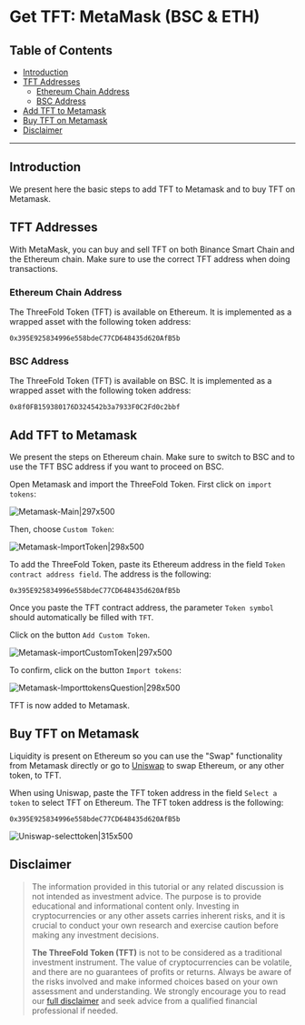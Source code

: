 <h1>Get TFT: MetaMask (BSC & ETH)</h2>

<h2>Table of Contents</h2>

- [Introduction](#introduction)
- [TFT Addresses](#tft-addresses)
  - [Ethereum Chain Address](#ethereum-chain-address)
  - [BSC Address](#bsc-address)
- [Add TFT to Metamask](#add-tft-to-metamask)
- [Buy TFT on Metamask](#buy-tft-on-metamask)
- [Disclaimer](#disclaimer)

***

## Introduction

We present here the basic steps to add TFT to Metamask and to buy TFT on Metamask. 

## TFT Addresses

With MetaMask, you can buy and sell TFT on both Binance Smart Chain and the Ethereum chain. Make sure to use the correct TFT address when doing transactions.

### Ethereum Chain Address

The ThreeFold Token (TFT) is available on Ethereum.
It is implemented as a wrapped asset with the following token address:

```
0x395E925834996e558bdeC77CD648435d620AfB5b
```

### BSC Address

The ThreeFold Token (TFT) is available on BSC.
It is implemented as a wrapped asset with the following token address:

```
0x8f0FB159380176D324542b3a7933F0C2Fd0c2bbf
```

## Add TFT to Metamask

We present the steps on Ethereum chain. Make sure to switch to BSC and to use the TFT BSC address if you want to proceed on BSC.

Open Metamask and import the ThreeFold Token. First click on `import tokens`:

![Metamask-Main|297x500](./img/tft_on_ethereum_image_1.png) 

Then, choose `Custom Token`:

![Metamask-ImportToken|298x500](./img/tft_on_ethereum_image_2.png) 

To add the ThreeFold Token, paste its Ethereum address in the field `Token contract address field`. The address is the following:

```
0x395E925834996e558bdeC77CD648435d620AfB5b
```

Once you paste the TFT contract address, the parameter `Token symbol` should automatically be filled with `TFT`. 

Click on the button `Add Custom Token`.

![Metamask-importCustomToken|297x500](./img/tft_on_ethereum_image_3.png) 

To confirm, click on the button `Import tokens`:

![Metamask-ImporttokensQuestion|298x500](./img/tft_on_ethereum_image_4.png) 

TFT is now added to Metamask.


## Buy TFT on Metamask

Liquidity is present on Ethereum  so you can use the "Swap" functionality from Metamask directly or go to [Uniswap](https://app.uniswap.org/#/swap) to swap Ethereum, or any other token, to TFT.

When using Uniswap, paste the TFT token address in the field `Select a token` to select TFT on Ethereum. The TFT token address is the following:

```
0x395E925834996e558bdeC77CD648435d620AfB5b
```

![Uniswap-selecttoken|315x500](./img/tft_on_ethereum_image_5.png) 


## Disclaimer

> The information provided in this tutorial or any related discussion is not intended as investment advice. The purpose is to provide educational and informational content only. Investing in cryptocurrencies or any other assets carries inherent risks, and it is crucial to conduct your own research and exercise caution before making any investment decisions. 
> 
> **The ThreeFold Token (TFT)** is not to be considered as a traditional investment instrument. The value of cryptocurrencies can be volatile, and there are no guarantees of profits or returns. Always be aware of the risks involved and make informed choices based on your own assessment and understanding. We strongly encourage you to read our [full disclaimer](../../../../knowledge_base/legal/disclaimer.md) and seek advice from a qualified financial professional if needed.